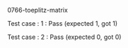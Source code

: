 
0766-toeplitz-matrix


Test case : 1 : Pass
 (expected 1, got 1)

Test case : 2 : Pass
 (expected 0, got 0)
